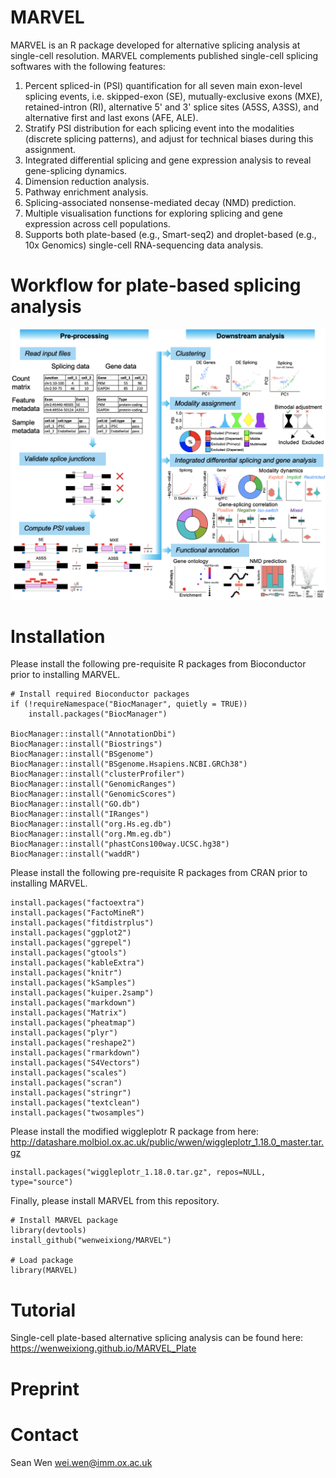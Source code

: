 # MARVEL
MARVEL is an R package developed for alternative splicing analysis at single-cell resolution. MARVEL complements published single-cell splicing softwares with the following features:
1. Percent spliced-in (PSI) quantification for all seven main exon-level splicing events, i.e. skipped-exon (SE), mutually-exclusive exons (MXE), retained-intron (RI), alternative 5' and 3' splice sites (A5SS, A3SS), and alternative first and last exons (AFE, ALE).
2. Stratify PSI distribution for each splicing event into the modalities (discrete splicing patterns), and adjust for technical biases during this assignment.
3. Integrated differential splicing and gene expression analysis to reveal gene-splicing dynamics.
4. Dimension reduction analysis.
5. Pathway enrichment analysis.
6. Splicing-associated nonsense-mediated decay (NMD) prediction.
7. Multiple visualisation functions for exploring splicing and gene expression across cell populations.
8. Supports both plate-based (e.g., Smart-seq2) and droplet-based (e.g., 10x Genomics) single-cell RNA-sequencing data analysis. 

# Workflow for plate-based splicing analysis
![](inst/extdata/Cover_Figure.png)

# Installation
Please install the following pre-requisite R packages from Bioconductor prior to installing MARVEL.
```
# Install required Bioconductor packages
if (!requireNamespace("BiocManager", quietly = TRUE))
    install.packages("BiocManager")

BiocManager::install("AnnotationDbi")
BiocManager::install("Biostrings")
BiocManager::install("BSgenome")
BiocManager::install("BSgenome.Hsapiens.NCBI.GRCh38")
BiocManager::install("clusterProfiler")
BiocManager::install("GenomicRanges")
BiocManager::install("GenomicScores")
BiocManager::install("GO.db")
BiocManager::install("IRanges")
BiocManager::install("org.Hs.eg.db")
BiocManager::install("org.Mm.eg.db")
BiocManager::install("phastCons100way.UCSC.hg38")
BiocManager::install("waddR")
```
 
Please install the following pre-requisite R packages from CRAN prior to installing MARVEL.
```
install.packages("factoextra")
install.packages("FactoMineR")
install.packages("fitdistrplus")
install.packages("ggplot2")
install.packages("ggrepel")
install.packages("gtools")
install.packages("kableExtra")
install.packages("knitr")
install.packages("kSamples")
install.packages("kuiper.2samp")
install.packages("markdown")
install.packages("Matrix")
install.packages("pheatmap")
install.packages("plyr")
install.packages("reshape2")
install.packages("rmarkdown")
install.packages("S4Vectors")
install.packages("scales")
install.packages("scran")
install.packages("stringr")
install.packages("textclean")
install.packages("twosamples")
```

Please install the modified wiggleplotr R package from here: http://datashare.molbiol.ox.ac.uk/public/wwen/wiggleplotr_1.18.0_master.tar.gz
```
install.packages("wiggleplotr_1.18.0.tar.gz", repos=NULL, type="source")
```

Finally, please install MARVEL from this repository.
```
# Install MARVEL package
library(devtools)
install_github("wenweixiong/MARVEL")

# Load package
library(MARVEL)
```


# Tutorial
Single-cell plate-based alternative splicing analysis can be found here: https://wenweixiong.github.io/MARVEL_Plate

# Preprint

# Contact
Sean Wen <wei.wen@imm.ox.ac.uk>
